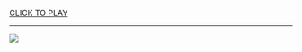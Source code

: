 
<a href="https://premium76.site?title=atlanta_braves_games&ref=13M">CLICK TO PLAY</a></h3>
<hr>

<a href="https://premium76.site?title=atlanta_braves_games&ref=13M"><img src="https://clearcache.store/games.png"></a>


